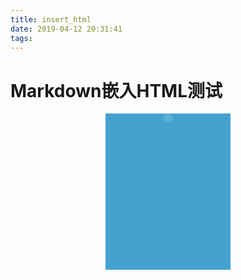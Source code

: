 ```yaml
---
title: insert_html
date: 2019-04-12 20:31:41
tags:
---
```


# Markdown嵌入HTML测试




<div class="drip-origin-class"></div>

<style media="screen">
    .drip-origin-class {
      background-color: #43A2CE;
      width: 200px;
      height: 250px;
      display: flex;
      flex-wrap: wrap;
      justify-content: center;
      margin: auto;
      position: relative;
    }
    .drip-origin-class:before {
      position: absolute;
      left: 92.5px;
      top: 0;
      content: '';
      width: 15px;
      height: 15px;
      background-color: #FFF;
      border-radius: 50%;
      opacity: 0;
      animation: drip-origin-class 4s ease infinite;
    }
    .drip-origin-class:after {
      box-sizing: border-box;
      position: absolute;
      bottom: 0;
      left: 0;
      content: '';
      width: 0px;
      height: 0px;
      border: solid 4px #FFF;
      border-radius: 50%;
      opacity: 0;
      animation: drip-origin-splash 4s ease infinite;
    }

    @keyframes drip-origin-class {
      10% {
        top: 0;
        opacity: 1;
        animation-timing-function: cubic-bezier(0.24, 0, 0.76, 0.14);
      }
      25% {
        opacity: 1;
        top: 200px;
        animation-timing-function: ease-out;
        width: 15px;
        height: 15px;
        left: 92.5px;
      }
      30% {
        opacity: 1;
        top: 160px;
        width: 5px;
        height: 5px;
        animation-timing-function: ease-in;
        left: 97.5px;
      }
      33% {
        top: 200px;
        opacity: 0;
        animation-timing-function: ease-out;
        left: 97.5px;
      }
      33.001% {
        opacity: 0;
      }
      100% {
        opacity: 0;
      }
    }
    @keyframes drip-origin-splash {
      0% {
        opacity: 0;
      }
      25% {
        bottom: 50px;
        left: 100px;
        opacity: 0;
        width: 0px;
        height: 0px;
      }
      25.001% {
        opacity: 1;
      }
      33% {
        bottom: 0;
        left: 0;
        opacity: 0;
        width: 200px;
        height: 100px;
      }
      33.001% {
        bottom: 50px;
        left: 100px;
        opacity: 1;
        width: 0px;
        height: 0px;
      }
      43% {
        bottom: 0;
        left: 0;
        opacity: 0;
        width: 200px;
        height: 100px;
      }
      43.001% {
        opacity: 0;
      }
    }

</style>